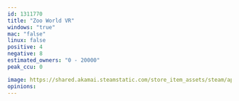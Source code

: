 ```yaml
---
id: 1311770
title: "Zoo World VR"
windows: "true"
mac: "false"
linux: false
positive: 4
negative: 8
estimated_owners: "0 - 20000"
peak_ccu: 0

image: https://shared.akamai.steamstatic.com/store_item_assets/steam/apps/1311770/header.jpg?t=1614815767
opinions:
---
```

